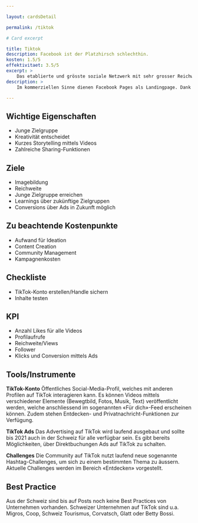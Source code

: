 ```yaml
---

layout: cardsDetail

permalink: /tiktok

# Card excerpt

title: Tiktok
description: Facebook ist der Platzhirsch schlechthin.
kosten: 1.5/5
effektivitaet: 3.5/5
excerpt: >
    Das etablierte und grösste soziale Netzwerk mit sehr grosser Reichweite.
description: >
    Im kommerziellen Sinne dienen Facebook Pages als Landingpage. Dank «Page-Tabs» sowie einem Call-to-Action-Button kann auf Buchungstools, Telefonnummern, Messenger oder Websites verlinkt werden. Auf der Facebook Page werden Posts in vielen möglichen Formaten mit der Community geteilt. Zusätzlich kann mit Hilfe von «Sponsored Content» Reichweite für Posts eingekauft werden.

---
```


## Wichtige Eigenschaften
- Junge Zielgruppe
- Kreativität entscheidet
- Kurzes Storytelling mittels Videos
- Zahlreiche Sharing-Funktionen

## Ziele
- Imagebildung
- Reichweite
- Junge Zielgruppe erreichen
- Learnings über zukünftige Zielgruppen
- Conversions über Ads in Zukunft möglich

## Zu beachtende Kostenpunkte
- Aufwand für Ideation
- Content Creation
- Community Management
- Kampagnenkosten

## Checkliste
- TikTok-Konto erstellen/Handle sichern
- Inhalte testen

## KPI
- Anzahl Likes für alle Videos
- Profilaufrufe
- Reichweite/Views
- Follower
- Klicks und Conversion mittels Ads

## Tools/Instrumente

**TikTok-Konto**
Öffentliches Social-Media-Profil, welches mit anderen Profilen auf TikTok interagieren kann. Es können Videos mittels verschiedener Elemente (Bewegtbild, Fotos, Musik, Text) veröffentlicht werden, welche anschliessend im sogenannten «Für dich»-Feed erscheinen können. Zudem stehen Entdecken- und Privatnachricht-Funktionen zur Verfügung.

**TikTok Ads**
Das Advertising auf TikTok wird laufend ausgebaut und sollte bis 2021 auch in der Schweiz für alle verfügbar sein. Es gibt bereits Möglichkeiten, über Direktbuchungen Ads auf TikTok zu schalten.

**Challenges**
Die Community auf TikTok nutzt laufend neue sogenannte Hashtag-Challenges, um sich zu einem bestimmten Thema zu äussern. Aktuelle Challenges werden im Bereich «Entdecken» vorgestellt.

## Best Practice
Aus der Schweiz sind bis auf Posts noch keine Best Practices von Unternehmen vorhanden. Schweizer Unternehmen auf TikTok sind u.a. Migros, Coop, Schweiz Tourismus, Corvatsch, Glatt oder Betty Bossi.